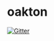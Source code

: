 # oakton

[![Gitter](https://badges.gitter.im/JasperFx/oakton.svg)](https://gitter.im/JasperFx/oakton?utm_source=badge&utm_medium=badge&utm_campaign=pr-badge&utm_content=badge)